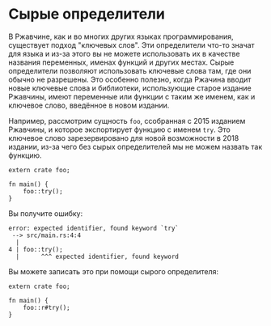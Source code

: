 # Сырые определители

В Ржавчине, как и во многих других языках программирования, существует подход "ключевых слов".
Эти определители что-то значат для языка и из-за этого вы не можете использовать их в качестве названия переменных, именах функций и других местах.
Сырые определители позволяют использовать ключевые слова там, где они обычно не разрешены.
Это особенно полезно, когда Ржачина вводит новые ключевые слова и библиотеки, использующие старое издание Ржавчины, имеют переменные или функции с таким же именем, как и ключевое слово, введённое в новом издании.

Например, рассмотрим сущность `foo`, ссобранная с 2015 изданием Ржавчины, и которое экспортирует функцию с именем `try`. Это ключевое слово зарезервировано для новой возможности в 2018 издании, из-за чего без сырых определителей мы не можем назвать так функцию.

```rust,ignore
extern crate foo;

fn main() {
    foo::try();
}
```

Вы получите ошибку:

```text
error: expected identifier, found keyword `try`
 --> src/main.rs:4:4
  |
4 | foo::try();
  |      ^^^ expected identifier, found keyword
```

Вы можете записать это при помощи сырого определителя:

```rust,ignore
extern crate foo;

fn main() {
    foo::r#try();
}
```

